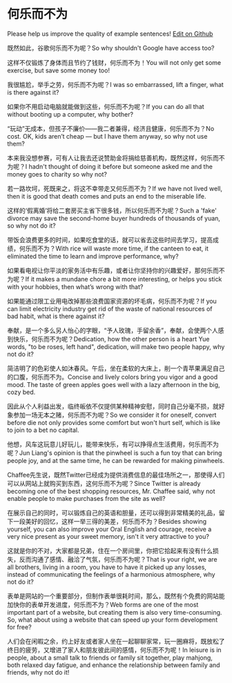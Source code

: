 # 何乐而不为

Please help us improve the quality of example sentences! [Edit on Github](https://github.com/jiyushe/jiyu-example-sentence-source/blob/main/chinese/heleerbuwei.md)

<p><span class="chinese">既然如此，谷歌何乐而不为呢？</span><span class="english">So why shouldn't Google have access too?</span></p>

<p><span class="chinese">这样不仅锻炼了身体而且节约了钱财，何乐而不为！</span><span class="english">You will not only get some exercise, but save some money too!</span></p>

<p><span class="chinese">我很尴尬，举手之劳，何乐而不为呢？</span><span class="english">I was so embarrassed, lift a finger, what is there against it?</span></p>

<p><span class="chinese">如果你不用启动电脑就能做到这些，何乐而不为呢？</span><span class="english">If you can do all that without booting up a computer, why bother?</span></p>

<p><span class="chinese">“玩动”无成本，但孩子不廉价——我二者兼得，经济且健康，何乐而不为？</span><span class="english">No cost. OK, kids aren’t cheap — but I have them anyway, so why not use them?</span></p>

<p><span class="chinese">本来我没想参赛，可有人让我去还说赞助金将捐给慈善机构，既然这样，何乐而不为呢？</span><span class="english">I hadn't thought of doing it before but someone asked me and the money goes to charity so why not?</span></p>

<p><span class="chinese">若一路坎坷，死既来之，将这不幸带走又何乐而不为？</span><span class="english">If we have not lived well, then it is good that death comes and puts an end to the miserable life.</span></p>

<p><span class="chinese">这样的‘假离婚’将给二套房买主省下很多钱，所以何乐而不为呢？</span><span class="english">Such a 'fake' divorce may save the second-home buyer hundreds of thousands of yuan, so why not do it?</span></p>

<p><span class="chinese">带饭会浪费更多的时间，如果吃食堂的话，就可以省去这些时间去学习，提高成绩，何乐而不为？</span><span class="english">With rice will waste more time, if the canteen to eat, it eliminated the time to learn and improve performance, why?</span></p>

<p><span class="chinese">如果看电视让你平淡的家务活中有乐趣，或者让你坚持你的兴趣爱好，那何乐而不为呢？</span><span class="english">If it makes a mundane chore a bit more interesting, or helps you stick with your hobbies, then what’s wrong with that?</span></p>

<p><span class="chinese">如果能通过限工业用电改掉那些浪费国家资源的坏毛病，何乐而不为呢？</span><span class="english">If you can limit electricity industry get rid of the waste of national resources of bad habit, what is there against it?</span></p>

<p><span class="chinese">奉献，是一个多么另人怡心的字眼，“予人玫瑰，手留余香”，奉献，会使两个人感到快乐，何乐而不为呢？</span><span class="english">Dedication, how the other person is a heart Yue words, "to be roses, left hand", dedication, will make two people happy, why not do it?</span></p>

<p><span class="chinese">简洁明了的色彩使人如沐春风。午后，坐在柔软的大床上，削一个青苹果满足自己的口腹，何乐而不为。</span><span class="english">Concise and lively colors bring you vigor and a good mood. The taste of green apples goes well with a lazy afternoon in the big, cozy bed.</span></p>

<p><span class="chinese">因此从个人利益出发，临终皈依不仅提供某种精神安慰，同时自己分毫不损，就好象参加一场无本之赌，何乐而不为呢？</span><span class="english">So we consider it for oneself, convert before die not only provides some comfort but won't hurt self, which is like to join to a bet no capital.</span></p>

<p><span class="chinese">他想，风车这玩意儿好玩儿，能带来快乐，有可以挣得点生活费用，何乐而不为呢？</span><span class="english">Jun Liang's opinion is that the pinwheel is such a fun toy that can bring people joy, and at the same time, he can be rewarded for making pinwheels.</span></p>

<p><span class="chinese">Chaffee先生说，既然Twitter已经成为提供消费信息的最佳场所之一，那使得人们可以从网站上就购买到东西，这何乐而不为呢？</span><span class="english">Since Twitter is already becoming one of the best shopping resources, Mr. Chaffee said, why not enable people to make purchases from the site as well?</span></p>

<p><span class="chinese">在展示自己的同时，可以锻炼自己的英语和胆量，还可以得到非常精美的礼品，留下一段美好的回忆，这样一举三得的美差，何乐而不为？</span><span class="english">Besides showing yourself, you can also improve your Oral English and courage, receive a very nice present as your sweet memory, isn't it very attractive to you?</span></p>

<p><span class="chinese">这就是你的不对，大家都是兄弟，住在一个房间里，你把它拾起来有没有什么损失，反而沟通了感情、融洽了气氛，何乐而不为呢？</span><span class="english">That is your right, we are all brothers, living in a room, you have to have it picked up any losses, instead of communicating the feelings of a harmonious atmosphere, why not do it?</span></p>

<p><span class="chinese">表单是网站的一个重要部分，但制作表单很耗时间，那么，既然有个免费的网站能加快你的表单开发进度，何乐而不为？</span><span class="english">Web forms are one of the most important part of a website, but creating them is also very time-consuming. So, what about using a website that can speed up your form development for free?</span></p>

<p><span class="chinese">人们会在闲暇之余，约上好友或者家人坐在一起聊聊家常，玩一圈麻将，既放松了终日的疲劳，又增进了家人和朋友彼此间的感情，何乐而不为呢！</span><span class="english">In leisure is in people, about a small talk to friends or family sit together, play mahjong, both relaxed day fatigue, and enhance the relationship between family and friends, why not do it!</span></p>


